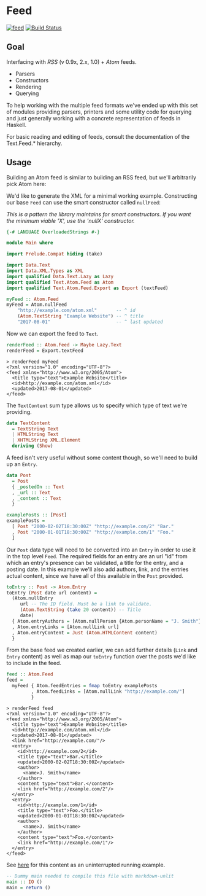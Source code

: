 # Feed

[![feed](https://img.shields.io/hackage/v/feed.svg)](http://hackage.haskell.org/package/feed)
[![Build Status](https://travis-ci.org/bergmark/feed.svg?branch=master)](https://travis-ci.org/bergmark/feed)

## Goal

Interfacing with *RSS* (v 0.9x, 2.x, 1.0) + *Atom* feeds.

- Parsers
- Constructors
- Rendering
- Querying

To help working with the multiple feed formats we've ended up with
this set of modules providing parsers, printers and some utility
code for querying and just generally working with a concrete
representation of feeds in Haskell.

For basic reading and editing of feeds, consult the documentation of
the Text.Feed.* hierarchy.

## Usage

Building an Atom feed is similar to building an RSS feed, but we'll
arbitrarily pick Atom here:

We'd like to generate the XML for a minimal working example.
Constructing our base `Feed` can use the smart constructor called `nullFeed`:

*This is a pattern the library maintains for smart constructors. If you want the
minimum viable 'X', use the 'nullX' constructor.*


```haskell
{-# LANGUAGE OverloadedStrings #-}

module Main where

import Prelude.Compat hiding (take)

import Data.Text
import Data.XML.Types as XML
import qualified Data.Text.Lazy as Lazy
import qualified Text.Atom.Feed as Atom
import qualified Text.Atom.Feed.Export as Export (textFeed)

myFeed :: Atom.Feed
myFeed = Atom.nullFeed
    "http://example.com/atom.xml"       -- ^ id
    (Atom.TextString "Example Website") -- ^ title
    "2017-08-01"                        -- ^ last updated
```

Now we can export the feed to `Text`.

```haskell
renderFeed :: Atom.Feed -> Maybe Lazy.Text
renderFeed = Export.textFeed
```

```
> renderFeed myFeed
<?xml version="1.0" encoding="UTF-8"?>
<feed xmlns="http://www.w3.org/2005/Atom">
  <title type="text">Example Website</title>
  <id>http://example.com/atom.xml</id>
  <updated>2017-08-01</updated>
</feed>
```

The `TextContent` sum type allows us to specify which type of text we're providing.

```haskell
data TextContent
  = TextString Text
  | HTMLString Text
  | XHTMLString XML.Element
  deriving (Show)
```

A feed isn't very useful without some content though, so we'll need to build up an `Entry`.

```haskell
data Post
  = Post
  { _postedOn :: Text
  , _url :: Text
  , _content :: Text
  }

examplePosts :: [Post]
examplePosts =
  [ Post "2000-02-02T18:30:00Z" "http://example.com/2" "Bar."
  , Post "2000-01-01T18:30:00Z" "http://example.com/1" "Foo."
  ]
```

Our `Post` data type will need to be converted into an `Entry` in order to use it in the top level `Feed`. The required fields for an entry are an url "id" from which an entry's presence can be validated, a title for the entry, and a posting date. In this example we'll also add authors, link, and the entries actual content, since we have all of this available in the `Post` provided.

```haskell
toEntry :: Post -> Atom.Entry
toEntry (Post date url content) =
  (Atom.nullEntry
     url -- The ID field. Must be a link to validate.
     (Atom.TextString (take 20 content)) -- Title
     date)
  { Atom.entryAuthors = [Atom.nullPerson {Atom.personName = "J. Smith"}]
  , Atom.entryLinks = [Atom.nullLink url]
  , Atom.entryContent = Just (Atom.HTMLContent content)
  }
```

From the base feed we created earlier, we can add further details (`Link` and `Entry` content) as well as map our `toEntry` function over the posts we'd like to include in the feed.

```haskell
feed :: Atom.Feed
feed =
  myFeed { Atom.feedEntries = fmap toEntry examplePosts
         , Atom.feedLinks = [Atom.nullLink "http://example.com/"]
         }
```

```
> renderFeed feed
<?xml version="1.0" encoding="UTF-8"?>
<feed xmlns="http://www.w3.org/2005/Atom">
  <title type="text">Example Website</title>
  <id>http://example.com/atom.xml</id>
  <updated>2017-08-01</updated>
  <link href="http://example.com/"/>
  <entry>
    <id>http://example.com/2</id>
    <title type="text">Bar.</title>
    <updated>2000-02-02T18:30:00Z</updated>
    <author>
      <name>J. Smith</name>
    </author>
    <content type="text">Bar.</content>
    <link href="http://example.com/2"/>
  </entry>
  <entry>
    <id>http://example.com/1</id>
    <title type="text">Foo.</title>
    <updated>2000-01-01T18:30:00Z</updated>
    <author>
      <name>J. Smith</name>
    </author>
    <content type="text">Foo.</content>
    <link href="http://example.com/1"/>
  </entry>
</feed>
```
See [here](https://github.com/bergmark/feed/blob/master/tests/Example/CreateAtom.hs) for this content as an uninterrupted running example.

```haskell
-- Dummy main needed to compile this file with markdown-unlit
main :: IO ()
main = return ()
```
